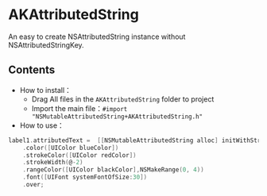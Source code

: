 # AKAttributedString
An easy to create NSAttributedString instance without NSAttributedStringKey.
## Contents
* How to install：
    * Drag All files in the `AKAttributedString` folder to project
    * Import the main file：`#import "NSMutableAttributedString+AKAttributedString.h"`
* How to use：
```objectivec
label1.attributedText =  [[NSMutableAttributedString alloc] initWithString:@"test123456789"]
    .color([UIColor blueColor])
    .strokeColor([UIColor redColor])
    .strokeWidth(@-2)
    .rangeColor([UIColor blackColor],NSMakeRange(0, 4))
    .font([UIFont systemFontOfSize:30])
    .over;
```